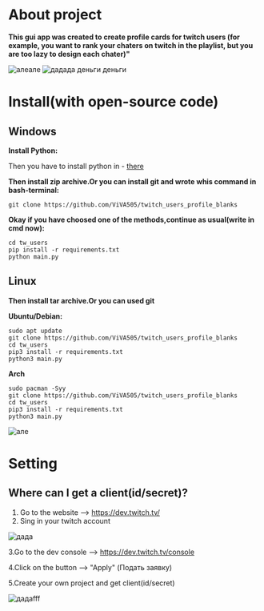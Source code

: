 # About project
**This gui app was created to create profile cards for twitch users (for example, you want to rank your chaters on twitch in the playlist, but you are too lazy to design each chater)"**

![алеале](https://i.imgur.com/s9VCC8I.png)
![дадада деньги деньги](https://i.imgur.com/QriJgl2.png)





# Install(with open-source code)

## Windows


**Install Python:**

Then you have to install python in - [there](https://www.python.org/)



**Then install zip archive.Or you can install git and wrote whis command in bash-terminal:**
```shell
git clone https://github.com/ViVA505/twitch_users_profile_blanks
```

**Okay if you have choosed one of the methods,continue as usual(write in cmd now):**
```shell
cd tw_users
pip install -r requirements.txt
python main.py
```






## Linux

**Then install tar archive.Or you can used git**

**Ubuntu/Debian:**
```shell
sudo apt update
git clone https://github.com/ViVA505/twitch_users_profile_blanks
cd tw_users
pip3 install -r requirements.txt
python3 main.py
```


**Arch**
```shell
sudo pacman -Syy
git clone https://github.com/ViVA505/twitch_users_profile_blanks
cd tw_users
pip3 install -r requirements.txt
python3 main.py
```
































![але](https://i.imgur.com/S4wyEIR.jpeg)







# Setting

 ## Where can I get a client(id/secret)?


1. Go to the website --> https://dev.twitch.tv/
2. Sing in your twitch account

![дада](https://i.imgur.com/mSbhZWE.png)


3.Go to the dev console --> https://dev.twitch.tv/console

4.Click on the button --> "Apply" (Подать заявку)

5.Create your own project and get client(id/secret)

![дадаfff](https://i.imgur.com/NWxQdof.png)

